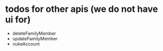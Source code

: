 # todos for other apis (we do not have ui for)
- deleteFamilyMember
- updateFamilyMember
- nukeAccount

